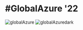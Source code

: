 # #GlobalAzure '22

![globalAzure](https://globalazure.es/image/GWAB/GlobalAzure2022LiveFromSpain-250.png#gh-light-mode-only)
![globalAzuredark](https://raw.githubusercontent.com/scarmuega/choose-your-side/master/vader.svg?sanitize=true#gh-dark-mode-only)
